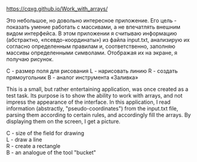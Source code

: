 https://cqxg.github.io/Work_with_arrays/

Это небольшое, но довольно интересное приложение.
Его цель - показать умение работать с массивами, а не впечатлять внешним видом интерфейса.
В этом приложении я считываю информацию (абстрактно, «псевдо-координаты») из файла input.txt, анализирую их согласно определенным правилам и, соответственно, заполняю массивы определенными символами. Отображая их на экране, я получаю рисунок.

C - размер поля для рисования
L - нарисовать линию
R - создать прямоугольник
B - аналог инструмента «Заливка»
  
This is a small, but rather entertaining application, was once created as a test task.
Its purpose is to show the ability to work with arrays, and not impress the appearance of the interface.
In this application, I read information (abstractly, "pseudo-coordinates") from the input.txt file, parsing them according to certain rules, and accordingly fill the arrays. By displaying them on the screen, I get a picture.

C - size of the field for drawing  
L - draw a line  
R - create a rectangle  
B - an analogue of the tool "bucket"  
